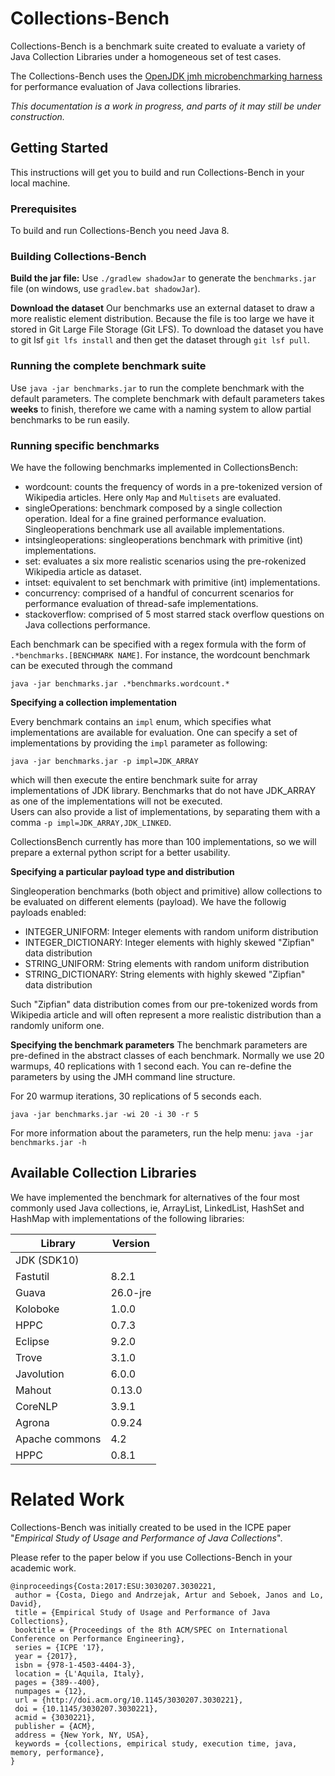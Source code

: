 # Collections-Bench

Collections-Bench is a benchmark suite created to evaluate a variety of Java Collection Libraries under a homogeneous set of test cases. 

The Collections-Bench uses the
[OpenJDK jmh microbenchmarking harness](http://openjdk.java.net/projects/code-tools/jmh/)
for performance evaluation of Java collections libraries.

*This documentation is a work in progress, and parts of it may still be under construction.*

## Getting Started

This instructions will get you to build and run Collections-Bench in your local machine.

### Prerequisites

To build and run Collections-Bench you need Java 8.

### Building Collections-Bench

**Build the jar file:** Use `./gradlew shadowJar` to generate the `benchmarks.jar` file
(on windows, use `gradlew.bat shadowJar`).

**Download the dataset** Our benchmarks use an external dataset to draw a more realistic element distribution. Because the file is too large we have it stored in Git Large File Storage (Git LFS). To download the dataset you have to git lsf `git lfs install` and then get the dataset through `git lsf pull`.

### Running the complete benchmark suite

Use `java -jar benchmarks.jar` to run the complete benchmark with the default parameters. The complete benchmark with default parameters takes **weeks** to finish, therefore we came with a naming system to allow partial benchmarks to be run easily.

### Running specific benchmarks

We have the following benchmarks implemented in CollectionsBench:

- wordcount: counts the frequency of words in a pre-tokenized version of Wikipedia articles. Here only `Map` and `Multisets` are evaluated. 
- singleOperations: benchmark composed by a single collection operation. Ideal for a fine grained performance evaluation. Singleoperations benchmark use all available implementations. 
- intsingleoperations: singleoperations benchmark with primitive (int) implementations.
- set: evaluates a six more realistic scenarios using the pre-rokenized Wikipedia article as dataset. 
- intset: equivalent to set benchmark with primitive (int) implementations.
- concurrency: comprised of a handful of concurrent scenarios for performance evaluation of thread-safe implementations. 
- stackoverflow: comprised of 5 most starred stack overflow questions on Java collections performance.

Each benchmark can be specified with a regex formula with the form of `.*benchmarks.[BENCHMARK NAME]`. 
For instance, the wordcount benchmark can be executed through the command

```
java -jar benchmarks.jar .*benchmarks.wordcount.*
```

**Specifying a collection implementation**

Every benchmark contains an `impl` enum, which specifies what implementations are available for evaluation.
One can specify a set of implementations by providing the `impl` parameter as following:

```
java -jar benchmarks.jar -p impl=JDK_ARRAY
```
which will then execute the entire benchmark suite for array implementations of JDK library. 
Benchmarks that do not have JDK_ARRAY as one of the implementations will not be executed.    
Users can also provide a list of implementations, by separating them with a comma `-p impl=JDK_ARRAY,JDK_LINKED`. 

CollectionsBench currently has more than 100 implementations, so we will prepare a external python script for a better usability. 

**Specifying a particular payload type and distribution**

Singleoperation benchmarks (both object and primitive) allow collections to be evaluated on different elements (payload).
We have the followig payloads enabled:

- INTEGER_UNIFORM: Integer elements with random uniform distribution
- INTEGER_DICTIONARY: Integer elements with highly skewed "Zipfian" data distribution 
- STRING_UNIFORM: String elements with random uniform distribution
- STRING_DICTIONARY: String elements with highly skewed "Zipfian" data distribution

Such "Zipfian" data distribution comes from our pre-tokenized words from Wikipedia article and will often represent a more
realistic distribution than a randomly uniform one.


**Specifying the benchmark parameters** The benchmark parameters are pre-defined in the abstract classes of each benchmark. Normally we use 20 warmups, 40 replications with 1 second each. You can re-define the parameters by using the JMH command line structure. 

For 20 warmup iterations, 30 replications of 5 seconds each.
```
java -jar benchmarks.jar -wi 20 -i 30 -r 5
```

For more information about the parameters, run the help menu: `java -jar benchmarks.jar -h`

## Available Collection Libraries
 
We have implemented the benchmark for alternatives of the four most commonly used Java collections, ie,
ArrayList, LinkedList, HashSet and HashMap with implementations of the following libraries:  
 
| Library			| Version	|
| --------- 		| --------- |
| JDK (SDK10)		|       	|
| Fastutil			| 8.2.1 	|
| Guava 			| 26.0-jre	|
| Koloboke			| 1.0.0		|
| HPPC				| 0.7.3		|
| Eclipse			| 9.2.0 	|
| Trove				| 3.1.0		|
| Javolution		| 6.0.0		|
| Mahout			| 0.13.0	|
| CoreNLP			| 3.9.1		|
| Agrona			| 0.9.24	|
| Apache commons	| 4.2		|
| HPPC				| 0.8.1		|

 	

# Related Work

Collections-Bench was initially created to be used in the ICPE paper
"*Empirical Study of Usage and Performance of Java Collections*".

Please refer to the paper below if you use Collections-Bench in your academic work.

```
@inproceedings{Costa:2017:ESU:3030207.3030221,
 author = {Costa, Diego and Andrzejak, Artur and Seboek, Janos and Lo, David},
 title = {Empirical Study of Usage and Performance of Java Collections},
 booktitle = {Proceedings of the 8th ACM/SPEC on International Conference on Performance Engineering},
 series = {ICPE '17},
 year = {2017},
 isbn = {978-1-4503-4404-3},
 location = {L'Aquila, Italy},
 pages = {389--400},
 numpages = {12},
 url = {http://doi.acm.org/10.1145/3030207.3030221},
 doi = {10.1145/3030207.3030221},
 acmid = {3030221},
 publisher = {ACM},
 address = {New York, NY, USA},
 keywords = {collections, empirical study, execution time, java, memory, performance},
}
```

